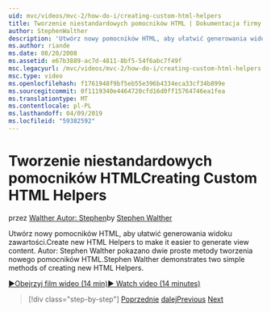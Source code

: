 ```yaml
---
uid: mvc/videos/mvc-2/how-do-i/creating-custom-html-helpers
title: Tworzenie niestandardowych pomocników HTML | Dokumentacja firmy Microsoft
author: StephenWalther
description: 'Utwórz nowy pomocników HTML, aby ułatwić generowania widoku zawartości. Autor: Stephen Walther pokazano dwie proste metody tworzenia nowego pomocników HTML.'
ms.author: riande
ms.date: 08/20/2008
ms.assetid: e67b3889-ac7d-4811-8bf5-54f6abc7f49f
msc.legacyurl: /mvc/videos/mvc-2/how-do-i/creating-custom-html-helpers
msc.type: video
ms.openlocfilehash: f1761948f9bf5eb55e396b4334eca33cf34b899e
ms.sourcegitcommit: 0f1119340e4464720cfd16d0ff15764746ea1fea
ms.translationtype: MT
ms.contentlocale: pl-PL
ms.lasthandoff: 04/09/2019
ms.locfileid: "59382592"
---
```

# <a name="creating-custom-html-helpers"></a><span data-ttu-id="24af1-104">Tworzenie niestandardowych pomocników HTML</span><span class="sxs-lookup"><span data-stu-id="24af1-104">Creating Custom HTML Helpers</span></span>

<span data-ttu-id="24af1-105">przez [Walther Autor: Stephen](https://github.com/StephenWalther)</span><span class="sxs-lookup"><span data-stu-id="24af1-105">by [Stephen Walther](https://github.com/StephenWalther)</span></span>

<span data-ttu-id="24af1-106">Utwórz nowy pomocników HTML, aby ułatwić generowania widoku zawartości.</span><span class="sxs-lookup"><span data-stu-id="24af1-106">Create new HTML Helpers to make it easier to generate view content.</span></span> <span data-ttu-id="24af1-107">Autor: Stephen Walther pokazano dwie proste metody tworzenia nowego pomocników HTML.</span><span class="sxs-lookup"><span data-stu-id="24af1-107">Stephen Walther demonstrates two simple methods of creating new HTML Helpers.</span></span>

[<span data-ttu-id="24af1-108">&#9654;Obejrzyj film wideo (14 min)</span><span class="sxs-lookup"><span data-stu-id="24af1-108">&#9654; Watch video (14 minutes)</span></span>](https://channel9.msdn.com/Blogs/ASP-NET-Site-Videos/creating-custom-html-helpers)

> [!div class="step-by-step"]
> <span data-ttu-id="24af1-109">[Poprzednie](creating-unit-tests-for-aspnet-mvc-applications.md)
> [dalej](creating-model-classes-with-linq-to-sql.md)</span><span class="sxs-lookup"><span data-stu-id="24af1-109">[Previous](creating-unit-tests-for-aspnet-mvc-applications.md)
[Next](creating-model-classes-with-linq-to-sql.md)</span></span>
